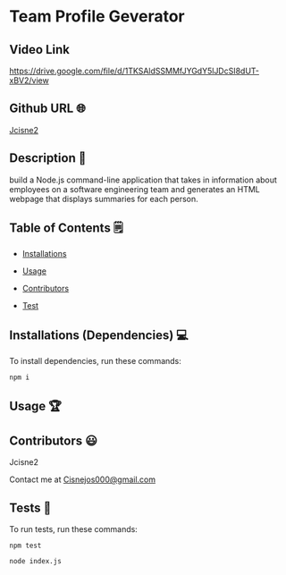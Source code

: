 # Team Profile Geverator

## Video Link

https://drive.google.com/file/d/1TKSAldSSMMfJYGdY5lJDcSI8dUT-xBV2/view

## Github URL 🌐

[Jcisne2](https://github.com/Jcisne2/)

## Description 📝

build a Node.js command-line application that takes in information about employees on a software engineering team and generates an HTML webpage that displays summaries for each person.


## Table of Contents 🗒

* [Installations](#dependencies)

* [Usage](#usage)



* [Contributors](#contributors)

* [Test](#test)


## Installations (Dependencies) 💻

To install dependencies, run these commands:

```
npm i
```


## Usage 🏆






## Contributors 😃

Jcisne2

Contact me at Cisnejos000@gmail.com


## Tests 🧪

To run tests, run these commands:

```
npm test
```
```
node index.js
```


